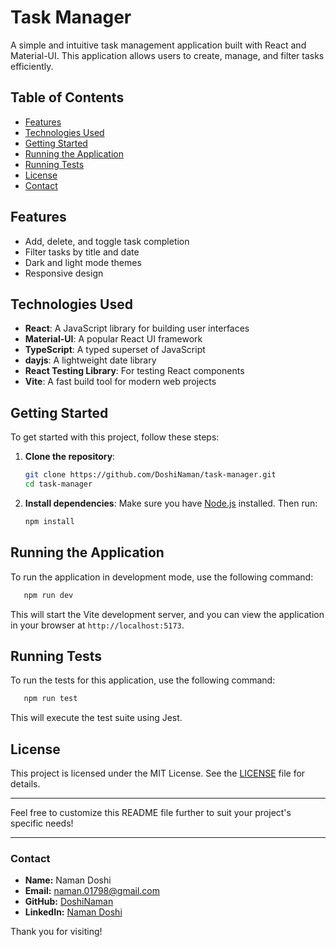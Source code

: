 # Task Manager

A simple and intuitive task management application built with React and Material-UI. This application allows users to create, manage, and filter tasks efficiently.

## Table of Contents

- [Features](#features)
- [Technologies Used](#technologies-used)
- [Getting Started](#getting-started)
- [Running the Application](#running-the-application)
- [Running Tests](#running-tests)
- [License](#license)
- [Contact](#contact)

## Features

- Add, delete, and toggle task completion
- Filter tasks by title and date
- Dark and light mode themes
- Responsive design

## Technologies Used

- **React**: A JavaScript library for building user interfaces
- **Material-UI**: A popular React UI framework
- **TypeScript**: A typed superset of JavaScript
- **dayjs**: A lightweight date library
- **React Testing Library**: For testing React components
- **Vite**: A fast build tool for modern web projects

## Getting Started

To get started with this project, follow these steps:

1. **Clone the repository**:
   ```bash
   git clone https://github.com/DoshiNaman/task-manager.git
   cd task-manager
   ```

2. **Install dependencies**:
   Make sure you have [Node.js](https://nodejs.org/) installed. Then run:
   ```bash
   npm install
   ```

## Running the Application

To run the application in development mode, use the following command:


```bash
   npm run dev
   ```

This will start the Vite development server, and you can view the application in your browser at `http://localhost:5173`.

## Running Tests

To run the tests for this application, use the following command:

```bash
   npm run test
   ```


This will execute the test suite using Jest.


## License

This project is licensed under the MIT License. See the [LICENSE](LICENSE) file for details.

---

Feel free to customize this README file further to suit your project's specific needs!   

---

### Contact

- **Name:** Naman Doshi
- **Email:** [naman.01798@gmail.com](mailto:naman.01798@gmail.com)
- **GitHub:** [DoshiNaman](https://github.com/DoshiNaman)
- **LinkedIn:** [Naman Doshi](https://www.linkedin.com/in/naman-doshi-007/)

Thank you for visiting!